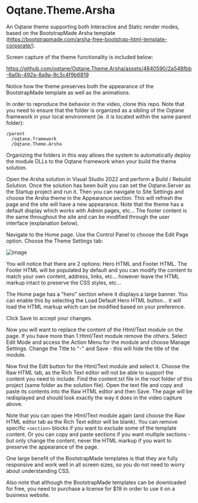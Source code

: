 # Oqtane.Theme.Arsha

An Oqtane theme supporting both Interactive and Static render modes, based on the BootstrapMade Arsha template (https://bootstrapmade.com/arsha-free-bootstrap-html-template-corporate/).

Screen capture of the theme functionality is included below:

https://github.com/oqtane/Oqtane.Theme.Arsha/assets/4840590/2a548fbb-6a0b-492a-8a9a-9c3c4f9b6819

Notice how the theme preserves both the appearance of the BootstrapMade template as well as the animations.

In order to reproduce the behavior in the video, clone this repo. Note that you need to ensure that the folder is organized as a sibling of the Oqtane framework in your local environment (ie. it is located within the same parent folder):  

```
/parent
  /oqtane.framework
  /Oqtane.Theme.Arsha
```

Organizing the folders in this way allows the system to automatically deploy the module DLLs to the Oqtane framework when your build the theme solution.

Open the Arsha solution in Visual Studio 2022 and perform a Build / Rebuild Solution. Once the solution has been built you can set the Oqtane.Server as the Startup project and run it. Then you can navigate to Site Settings and choose the Arsha theme in the Appearance section. This will refresh the page and the site will have a new appearance. Note that the theme has a default display which works with Admin pages, etc... The footer content is the same throughout the site and can be modified through the user interface (explanation below).

Navigate to the Home page. Use the Control Panel to choose the Edit Page option. Choose the Theme Settings tab:

![image](https://github.com/oqtane/Oqtane.Theme.Arsha/assets/4840590/81684415-93df-4b2d-af66-b9cc5aa90e76)

You will notice that there are 2 options: Hero HTML and Footer HTML. The Footer HTML will be populated by default and you can modify the content to match your own content, address, links, etc... however leave the HTML markup intact to preserve the CSS styles, etc... 

The Home page has a "hero" section where it displays a large banner. You can enable this by selecting the Load Default Hero HTML button... it will load the HTML markup which can be modified based on your preference. 

Click Save to accept your changes. 

Now you will want to replace the content of the Html/Text module on the page. If you have more than 1 Html/Text module remove the others. Select Edit Mode and access the Action Menu for the module and choose Manage Settings. Change the Title to "-" and Save - this will hide the title of the module. 

Now find the Edit button for the Html/Text module and select it. Choose the Raw HTML tab, as the Rich Text editor will not be able to support the content you need to include. Find the content.txt file in the root folder of this project (same folder as the solution file). Open the text file and copy and paste its contents into the Raw HTML editor and then Save. The page will be redisplayed and should look exactly the way it does in the video capture above.

Note that you can open the Html/Text module again (and choose the Raw HTML editor tab as the Rich Text editor will be blank). You can remove specific ```<section>``` blocks if you want to exclude some of the template content. Or you can copy and paste sections if you want multiple sections - but only change the content, never the HTML markup if you want to preserve the appearance of the page.

One large benefit of the BootstrapMade templates is that they are fully responsive and work well in all screen sizes, so you do not need to worry about understanding CSS.

Also note that although the BootstrapMade templates can be downloaded for free, you need to purchase a license for $19 in order to use it on a business website.






